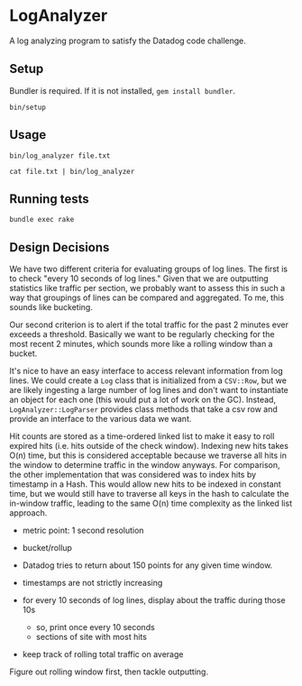 # LogAnalyzer

A log analyzing program to satisfy the Datadog code challenge.

## Setup

Bundler is required. If it is not installed, `gem install bundler`.

`bin/setup`

## Usage

`bin/log_analyzer file.txt`

`cat file.txt | bin/log_analyzer`

## Running tests

`bundle exec rake`

## Design Decisions

We have two different criteria for evaluating groups of log lines. The first is
to check "every 10 seconds of log lines." Given that we are outputting
statistics like traffic per section, we probably want to assess this in such a
way that groupings of lines can be compared and aggregated. To me, this sounds
like bucketing.

Our second criterion is to alert if the total traffic for the past 2 minutes
ever exceeds a threshold. Basically we want to be regularly checking for the
most recent 2 minutes, which sounds more like a rolling window than a bucket.

It's nice to have an easy interface to access relevant information from log
lines.  We could create a `Log` class that is initialized from a `CSV::Row`,
but we are likely ingesting a large number of log lines and don't want to
instantiate an object for each one (this would put a lot of work on the GC).
Instead, `LogAnalyzer::LogParser` provides class methods that take a csv row
and provide an interface to the various data we want.

Hit counts are stored as a time-ordered linked list to make it easy to roll
expired hits (i.e. hits outside of the check window). Indexing new hits takes
O(n) time, but this is considered acceptable because we traverse all hits in
the window to determine traffic in the window anyways. For comparison, the
other implementation that was considered was to index hits by timestamp in a
Hash.  This would allow new hits to be indexed in constant time, but we would
still have to traverse all keys in the hash to calculate the in-window traffic,
leading to the same O(n) time complexity as the linked list approach.


* metric point: 1 second resolution
* bucket/rollup
* Datadog tries to return about 150 points for any given time window.
* timestamps are not strictly increasing

* for every 10 seconds of log lines, display about the traffic during those 10s
  * so, print once every 10 seconds
  * sections of site with most hits
* keep track of rolling total traffic on average


Figure out rolling window first, then tackle outputting.



